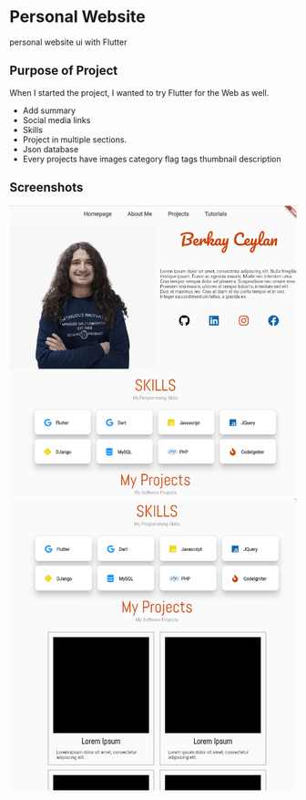 # Personal Website
personal website ui with Flutter

## Purpose of Project

When I started the project, I wanted to try Flutter for the Web as well.

- Add summary
- Social media links
- Skills
- Project in multiple sections.
- Json database
- Every projects have images category flag tags thumbnail description
## Screenshots

<img src="https://github.com/berkayceylan/flutter_personal_website/blob/main/ss/ss-1.png" />

<img src="https://github.com/berkayceylan/flutter_personal_website/blob/main/ss/ss-2.png" />
